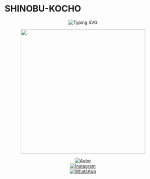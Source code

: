 # SHINOBU-KOCHO


<p align="center">
  <img src="https://readme-typing-svg.herokuapp.com?font=Fira+Code&pause=1500&color=8A2BE2&center=true&vCenter=true&width=450&lines=Shinobu+Bot+🦋;©Power+By+Danonino+🧸;Bot+en+desarrollo+🌸;Deja+tu+estrellita+⭐" alt="Typing SVG" />
</p>

<p align="center">
  <img src="https://i.postimg.cc/bJ9qC47R/portada.jpg" width="400px" />
</p>

<div align="center">

[![Autor](https://img.shields.io/badge/Autor-Nino%20chan-8A2BE2?style=for-the-badge&logo=github&logoColor=white)](https://github.com/ypsuke862)  
[![Instagram](https://img.shields.io/badge/@kob_dano_nino-8A2BE2?style=for-the-badge&logo=instagram&logoColor=white)](https://instagram.com/kob_dano_nino)  
[![WhatsApp](https://img.shields.io/badge/WhatsApp-8A2BE2?style=for-the-badge&logo=whatsapp&logoColor=white)](https://wa.me/529992042946)

</div>